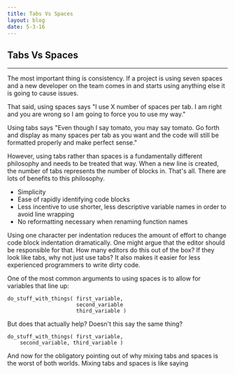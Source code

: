 ```yaml
---
title: Tabs Vs Spaces
layout: blog
date: 5-3-16
---
```

## Tabs Vs Spaces
------

The most important thing is consistency. If a project is using seven spaces and a new developer on the team comes in and starts using anything else it is going to cause issues.

That said, using spaces says "I use X number of spaces per tab. I am right and you are wrong so I am going to force you to use my way."

Using tabs says "Even though I say tomato, you may say tomato. Go forth and display as many spaces per tab as you want and the code will still be formatted properly and make perfect sense."

However, using tabs rather than spaces is a fundamentally different philosophy and needs to be treated that way. When a new line is created, the number of tabs represents the number of blocks in. That's all. There are lots of benefits to this philosophy.

* Simplicity
* Ease of rapidly identifying code blocks
* Less incentive to use shorter, less descriptive variable names in order to avoid line wrapping
* No reformatting necessary when renaming function names

Using one character per indentation reduces the amount of effort to change code block indentation dramatically. One might argue that the editor should be responsible for that. How many editors do this out of the box? If they look like tabs, why not just use tabs? It also makes it easier for less experienced programmers to write dirty code.

One of the most common arguments to using spaces is to allow for variables that line up:

    do_stuff_with_things( first_variable,
	                      second_variable
                          third_variable )

But does that actually help? Doesn't this say the same thing?

    do_stuff_with_things( first_variable,
        second_variable, third_variable )

And now for the obligatory pointing out of why mixing tabs and spaces is the worst of both worlds. Mixing tabs and spaces is like saying 